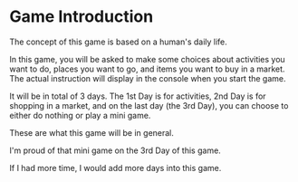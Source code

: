 # Game Introduction

The concept of this game is based on a human's daily life. 

In this game, you will be asked to make some choices about activities you want to do, places you want to go, and items you want to buy in a market. The actual instruction will display in the console when you start the game. 

It will be in total of 3 days. The  1st Day is for activities, 2nd Day is for shopping in a market, and on the last day (the 3rd Day), you can choose to either do nothing or play a mini game. 

These are what this game will be in general. 

I'm proud of that mini game on the 3rd Day of this game. 

If I had more time, I would add more days into this game. 
